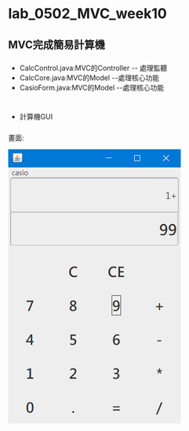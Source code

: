 # lab_0502_MVC_week10
## MVC完成簡易計算機
###


* CalcControl.java:MVC的Controller -- 處理監聽
* CalcCore.java:MVC的Model --處理核心功能
* CasioForm.java:MVC的Model --處理核心功能



#
* 計算機GUI
###
畫面:

![image](https://github.com/LouisJhuang/lab_0502_MVC_week10/blob/master/MVC_CalcControl.png)


